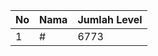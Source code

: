 | No | Nama            | Jumlah Level |
|----|-----------------|--------------|
| 1  | #    |    6773        |
